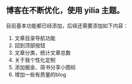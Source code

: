 ## 博客在不断优化，使用 yilia 主题。

目前基本功能都已经添加，后续还需要添加如下内容：
1. 文章目录导航功能
2. 回到顶部按钮
3. 文章分类，统计文章总数
4. 关于我个性化定制
5. 添加掘金、简书分享小图标
6. 增加一些有质量的blog
